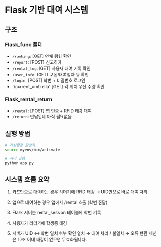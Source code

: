 # Flask 기반 대여 시스템

## 구조
### Flask_func 폴더
- `/ranking`: [GET] 연체 랭킹 확인
- `/report`: [POST] 신고하기
- `/rental_log`: [GET] 사용자 대여 기록 확인
- `/user_info`: [GET] 쿠폰/대여일자 등 확인
- `/login`: [POST] 학번 + 비밀번호 로그인
- '/current_umbrella'	[GET]	각 위치 우산 수량 확인

### Flask_rental_return
- `/rental`: [POST] 앱 인증 + RFID 태깅 대여
- `/return`: 반납인데 아직 필요없음

## 실행 방법
```bash
# 가상환경 활성화
source myenv/bin/activate

# 서버 실행
python app.py
```

## 시스템 흐름 요약
1. 카드만으로 대여하는 경우
리더기에 RFID 태깅 → UID만으로 바로 대여 처리

2. 앱으로 대여하는 경우
앱에서 /rental 호출 (학번 전달)

3. Flask 서버는 rental_session 테이블에 학번 기록

4. 사용자가 리더기에 학생증 태깅

5. 서버가 UID ↔ 학번 일치 여부 확인
 일치 → 대여 처리 / 불일치 → 오류 반환
 세션은 10초 이내 태깅이 없으면 무효화됩니다.
